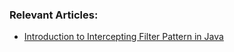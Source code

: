 ### Relevant Articles:
- [Introduction to Intercepting Filter Pattern in Java](http://www.baeldung.com/intercepting-filter-pattern-in-java)
